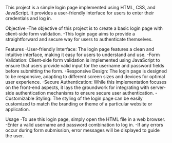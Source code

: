  This project is a simple login page implemented using HTML, CSS, and JavaScript. It provides a user-friendly interface for users to enter their credentials and log in.

Objective
-The objective of this project is to create a basic login page with client-side form validation.
-This login page aims to provide a straightforward and secure way for users to authenticate themselves.

Features
 -User-friendly Interface: The login page features a clean and intuitive interface, making it easy for users to understand and use.
 -Form Validation: Client-side form validation is implemented using JavaScript to ensure that users provide valid input for the username and password fields before submitting the form.
 -Responsive Design: The login page is designed to be responsive, adapting to different screen sizes and devices for optimal user experience.
 -Secure Authentication: While this implementation focuses on the front-end aspects, it lays the groundwork for integrating with server-side authentication mechanisms to ensure secure user authentication.
 -Customizable Styling: The styling of the login page can be easily customized to match the branding or theme of a particular website or application.

Usage
 -To use this login page, simply open the HTML file in a web browser. 
 -Enter a valid username and password combination to log in.
 -If any errors occur during form submission, error messages will be displayed to guide the user.
